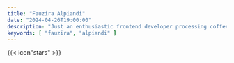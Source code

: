```yaml
---
title: "Fauzira Alpiandi"
date: "2024-04-26T19:00:00"
description: "Just an enthusiastic frontend developer processing coffee into code, thirsty for knowledge and pursued by curiosity."
keywords: [ "fauzira", "alpiandi" ]
---
```


{{< icon"stars" >}}
